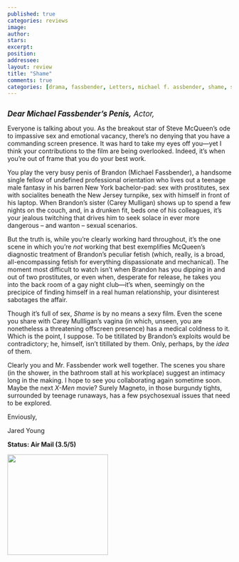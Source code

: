 ```yaml
---
published: true
categories: reviews
image:
author: 
stars: 
excerpt: 
position: 
addressee: 
layout: review
title: "Shame"
comments: true
categories: [drama, fassbender, Letters, michael f. assbender, shame, steve mcqueen, Zip.ca]
---
```

<div><p><span class="full-image-block ssNonEditable"><span><img src="http://static.squarespace.com/static/5005f6bcc4aa41161b33e89e/5329cf1fe4b07c068ebf74de/5329cf1fe4b07c068ebf7561/1336617431001/shame.jpg" alt="" /></span></span></p>
<p><span style="font-size:120%;"><em><strong>Dear Michael Fassbender&rsquo;s Penis,</strong> Actor,</em></span></p>
<p>Everyone is talking about you. As the breakout star of Steve McQueen&rsquo;s ode to impassive sex and emotional vacancy, there&rsquo;s no denying that you have a commanding screen presence. It was hard to take my eyes off you&mdash;yet I think your contributions to the film are being overlooked. Indeed, it&rsquo;s when you&rsquo;re out of frame that you do your best work.</p>
<p>You play the very busy penis of Brandon (Michael Fassbender), a handsome single fellow of undefined professional orientation who lives out a teenage male fantasy in his barren New York bachelor-pad: sex with prostitutes, sex with socialites beneath the New Jersey turnpike, sex with himself in front of his laptop. When Brandon&rsquo;s sister (Carey Mulligan) shows up to spend a few nights on the couch, and, in a drunken fit, beds one of his colleagues, it&rsquo;s your jealous twitching that drives him to seek solace in ever more dangerous &ndash; and wanton &ndash; sexual scenarios. &nbsp;</p>
<p>But the truth is, while you&rsquo;re clearly working hard throughout, it&rsquo;s the one scene in which you&rsquo;re <em>not</em> working that best exemplifies McQueen&rsquo;s diagnostic treatment of Brandon&rsquo;s peculiar fetish (which, really, is a broad, all-encompassing fetish for everything dispassionate and mechanical). The moment most difficult to watch isn&rsquo;t when Brandon has you dipping in and out of two prostitutes, or even when, desperate for release, he takes you into the back room of a gay night club&mdash;it&rsquo;s when, seemingly on the precipice of finding himself in a real human relationship, your disinterest sabotages the affair. &nbsp;</p>
<p>Though it&rsquo;s full of sex, <em>Shame</em> is by no means a sexy film. Even the scene you share with Carey Mullligan&rsquo;s vagina (in which, unseen, you are nonetheless a threatening offscreen presence) has a medical coldness to it. Which is the point, I suppose. To be titillated by Brandon&rsquo;s exploits would be contradictory; he, himself, isn&rsquo;t titillated by them. Only, perhaps, by the <em>idea</em> of them.</p>
<p>Clearly you and Mr. Fassbender work well together. The scenes you share (in the shower, in the bathroom stall at his workplace) suggest an intimacy long in the making. I hope to see you collaborating again sometime soon. Maybe the next <em>X-Men</em> movie? Surely Magneto, in those burgundy tights, surrounded by teenage runaways, has a few psychosexual issues that need to be explored.&nbsp;&nbsp;&nbsp;&nbsp;&nbsp;</p>
<p>Enviously,</p>
<p>Jared Young</p>
<p><strong>Status: Air Mail (3.5/5)</strong></p>
<p><span class="full-image-float-left ssNonEditable"><span><a href="http://www.zip.ca/DVD/Browse.aspx/1/t/203831/Shame" target="_blank"><img src="http://static.squarespace.com/static/5005f6bcc4aa41161b33e89e/5329cf1fe4b07c068ebf74de/5329cf20e4b07c068ebf7cc4/1343245704065/Rent-it-on-Zip.png" alt="" width="226" /></a></span></span></p></div>

